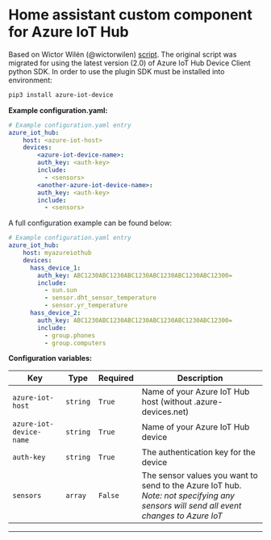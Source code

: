 # Home assistant custom component for Azure IoT Hub

Based on Wictor Wilén (@wictorwilen) [script](https://gist.github.com/wictorwilen/cf2de4ff98105eff4dfb16dd04c879d4).
The original script was migrated for using the latest version (2.0) of Azure IoT Hub Device Client python SDK.
In order to use the plugin SDK must be installed into environment:

```bash
pip3 install azure-iot-device
```


**Example configuration.yaml:**

```yaml
# Example configuration.yaml entry
azure_iot_hub:
    host: <azure-iot-host>
    devices:
        <azure-iot-device-name>:
        auth_key: <auth-key>
        include:
          - <sensors>
        <another-azure-iot-device-name>:
        auth_key: <auth-key>
        include:
          - <sensors>
```
A full configuration example can be found below:

```yaml
# Example configuration.yaml entry
azure_iot_hub:
    host: myazureiothub
    devices:
      hass_device_1:
        auth_key: ABC1230ABC1230ABC1230ABC1230ABC1230ABC12300=
        include:
          - sun.sun
          - sensor.dht_sensor_temperature
          - sensor.yr_temperature
      hass_device_2:
        auth_key: ABC1230ABC1230ABC1230ABC1230ABC1230ABC12300=
        include:
          - group.phones
          - group.computers
```


**Configuration variables:**

Key | Type | Required | Description
-- | -- | -- | --
`azure-iot-host` | `string` | `True` |  Name of your Azure IoT Hub host (without .azure-devices.net)
`azure-iot-device-name` | `string` | `True` |  Name of your Azure IoT Hub device
`auth-key` | `string` | `True` |  The authentication key for the device
`sensors` | `array` | `False` |  The sensor values you want to send to the Azure IoT hub.<br/> _Note: not specifying any sensors will send all event changes to Azure IoT_


***
